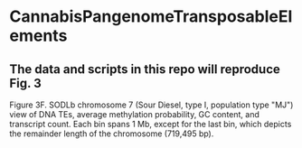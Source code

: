 # CannabisPangenomeTransposableElements


## The data and scripts in this repo will reproduce Fig. 3
Figure 3F. SODLb chromosome 7 (Sour Diesel, type I, population type "MJ") view of DNA TEs, average methylation probability, GC content, and transcript count. Each bin spans 1 Mb, except for the last bin, which depicts the remainder length of the chromosome (719,495 bp).